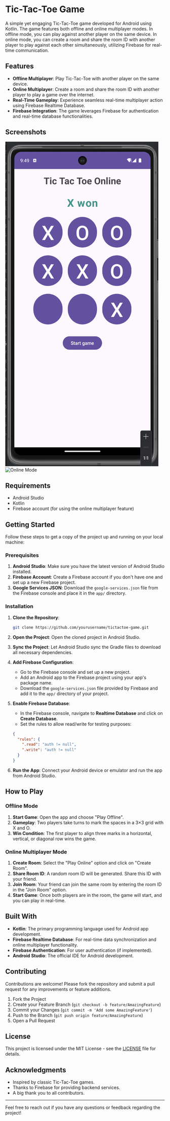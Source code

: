 # Tic-Tac-Toe Game

A simple yet engaging Tic-Tac-Toe game developed for Android using Kotlin. The game features both offline and online multiplayer modes. In offline mode, you can play against another player on the same device. In online mode, you can create a room and share the room ID with another player to play against each other simultaneously, utilizing Firebase for real-time communication.

## Features

- **Offline Multiplayer**: Play Tic-Tac-Toe with another player on the same device.
- **Online Multiplayer**: Create a room and share the room ID with another player to play a game over the internet.
- **Real-Time Gameplay**: Experience seamless real-time multiplayer action using Firebase Realtime Database.
- **Firebase Integration**: The game leverages Firebase for authentication and real-time database functionalities.
  
## Screenshots

![Offline Mode](screenshots/offline_mode.png)
![Online Mode](screenshots/online_mode.png)

## Requirements

- Android Studio
- Kotlin
- Firebase account (for using the online multiplayer feature)
  
## Getting Started

Follow these steps to get a copy of the project up and running on your local machine:

### Prerequisites

1. **Android Studio**: Make sure you have the latest version of Android Studio installed.
2. **Firebase Account**: Create a Firebase account if you don't have one and set up a new Firebase project.
3. **Google Services JSON**: Download the `google-services.json` file from the Firebase console and place it in the `app/` directory.

### Installation

1. **Clone the Repository**:

    ```bash
    git clone https://github.com/yourusername/tictactoe-game.git
    ```

2. **Open the Project**: Open the cloned project in Android Studio.

3. **Sync the Project**: Let Android Studio sync the Gradle files to download all necessary dependencies.

4. **Add Firebase Configuration**:
   - Go to the Firebase console and set up a new project.
   - Add an Android app to the Firebase project using your app's package name.
   - Download the `google-services.json` file provided by Firebase and add it to the `app/` directory of your project.

5. **Enable Firebase Database**:
   - In the Firebase console, navigate to **Realtime Database** and click on **Create Database**.
   - Set the rules to allow read/write for testing purposes:

    ```json
    {
      "rules": {
        ".read": "auth != null",
        ".write": "auth != null"
      }
    }
    ```

6. **Run the App**: Connect your Android device or emulator and run the app from Android Studio.

## How to Play

### Offline Mode

1. **Start Game**: Open the app and choose "Play Offline".
2. **Gameplay**: Two players take turns to mark the spaces in a 3×3 grid with X and O.
3. **Win Condition**: The first player to align three marks in a horizontal, vertical, or diagonal row wins the game.

### Online Multiplayer Mode

1. **Create Room**: Select the "Play Online" option and click on "Create Room".
2. **Share Room ID**: A random room ID will be generated. Share this ID with your friend.
3. **Join Room**: Your friend can join the same room by entering the room ID in the "Join Room" option.
4. **Start Game**: Once both players are in the room, the game will start, and you can play in real-time.

## Built With

- **Kotlin**: The primary programming language used for Android app development.
- **Firebase Realtime Database**: For real-time data synchronization and online multiplayer functionality.
- **Firebase Authentication**: For user authentication (if implemented).
- **Android Studio**: The official IDE for Android development.

## Contributing

Contributions are welcome! Please fork the repository and submit a pull request for any improvements or feature additions.

1. Fork the Project
2. Create your Feature Branch (`git checkout -b feature/AmazingFeature`)
3. Commit your Changes (`git commit -m 'Add some AmazingFeature'`)
4. Push to the Branch (`git push origin feature/AmazingFeature`)
5. Open a Pull Request

## License

This project is licensed under the MIT License - see the [LICENSE](LICENSE) file for details.

## Acknowledgments

- Inspired by classic Tic-Tac-Toe games.
- Thanks to Firebase for providing backend services.
- A big thank you to all contributors.

---

Feel free to reach out if you have any questions or feedback regarding the project!
